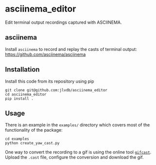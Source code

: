# asciinema_editor

Edit terminal output recordings captured with ASCIINEMA.

## asciinema

Install ``asciinema`` to record and replay the casts of terminal output: https://github.com/asciinema/asciinema


## Installation

Install this code from its repository using pip

    git clone git@github.com:jlvdb/asciinema_editor
    cd asciinema_editor
    pip install .

## Usage

There is an example in the ``examples/`` directory which covers most of the functionality of the package:

    cd examples
    python create_yaw_cast.py

One way to convert the recording to a gif is using the online tool [``gifcast``](https://dstein64.github.io/gifcast/). Upload the ``.cast`` file, configure the conversion and download the gif.
